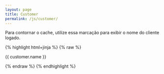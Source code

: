 ```yaml
---
layout: page
title: Customer
permalink: /js/customer/
---
```


Para contornar o cache, utilize essa marcação para exibir o nome do cliente logado.

{% highlight html+jinja %}
{% raw %}

<span data-customer="name">{{ customer.name }}</span>

{% endraw %}
{% endhighlight %}
